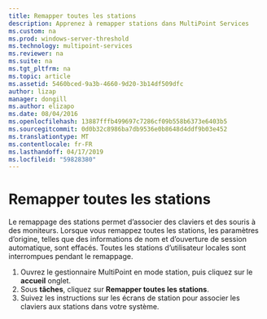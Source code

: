 ```yaml
---
title: Remapper toutes les stations
description: Apprenez à remapper stations dans MultiPoint Services
ms.custom: na
ms.prod: windows-server-threshold
ms.technology: multipoint-services
ms.reviewer: na
ms.suite: na
ms.tgt_pltfrm: na
ms.topic: article
ms.assetid: 5460bced-9a3b-4660-9d20-3b14df509dfc
author: lizap
manager: dongill
ms.author: elizapo
ms.date: 08/04/2016
ms.openlocfilehash: 13887fffb499697c7286cf09b558b6373e6403b5
ms.sourcegitcommit: 0d0b32c8986ba7db9536e0b8648d4ddf9b03e452
ms.translationtype: MT
ms.contentlocale: fr-FR
ms.lasthandoff: 04/17/2019
ms.locfileid: "59828380"
---
```

# <a name="remap-all-stations"></a>Remapper toutes les stations
Le remappage des stations permet d’associer des claviers et des souris à des moniteurs. Lorsque vous remappez toutes les stations, les paramètres d’origine, telles que des informations de nom et d’ouverture de session automatique, sont effacés. Toutes les stations d’utilisateur locales sont interrompues pendant le remappage.  
  
1.  Ouvrez le gestionnaire MultiPoint en mode station, puis cliquez sur le **accueil** onglet.  
2.  Sous **tâches**, cliquez sur **Remapper toutes les stations**.  
3. Suivez les instructions sur les écrans de station pour associer les claviers aux stations dans votre système.
